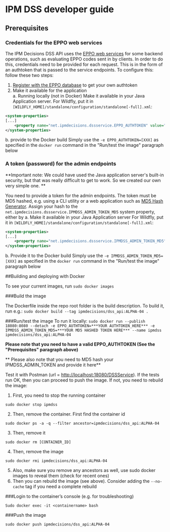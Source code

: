 # IPM DSS developer guide

## Prerequisites

### Credentials for the EPPO web services
The IPM Decisions DSS API uses the [EPPO web services](https://data.eppo.int/documentation/rest) for some backend operations, such as evaluating EPPO codes sent in by clients. In order to do this, credentials need to be provided for each request. This is in the form of an authtoken that is passed to the service endpoints. To configure this: follow these two steps:

1. [Register with the EPPO database](https://data.eppo.int/user/register) to get your own authtoken
2. Make it available for the application<br>
    a. Running locally (not in Docker)
Make it available in your Java Application server. For Wildfly, put it in `[WILDFLY_HOME]/standalone/configuration/standalone[-full].xml`:

``` xml
<system-properties>
[...]
    <property name="net.ipmdecisions.dssservice.EPPO_AUTHTOKEN" value="***YOUR_AUTHTOKEN_HERE***"/>
</system-properties>
```
b. provide to the Docker build
Simply use the `-e EPPO_AUTHTOKEN=[XXX]` as specified in the `docker run` command in the "Run/test the image" paragraph below

### A token (password) for the admin endpoints
**Important note: We could have used the Java application server's built-in security, but that was really difficult to get to work. So we created our own very simple one. **

You need to provide a token for the admin endpoints. The token must be MD5 hashed, e.g. using a CLI utility or a web application such as [MD5 Hash Generator](https://www.md5hashgenerator.com/). Assign your hash to the `net.ipmdecisions.dssservice.IPMDSS_ADMIN_TOKEN_MD5` system property, either by 
a. Make it available in your Java Application server
For Wildfly, put it in `[WILDFLY_HOME]/standalone/configuration/standalone[-full].xml`:

``` xml
<system-properties>
[...]
    <property name="net.ipmdecisions.dssservice.IPMDSS_ADMIN_TOKEN_MD5" value="***YOUR MD5 HASH HERE***"/>
</system-properties>
```
b. Provide it to the Docker build
Simply use the `-e IPMDSS_ADMIN_TOKEN_MD5=[XXX]` as specified in the `docker run` command in the "Run/test the image" paragraph below

##Building and deploying with Docker

To see your current images, run `sudo docker images`

###Build the image

The Dockerfile inside the repo root folder is the build description. To build it, run e.g.:
`sudo docker build --tag ipmdecisions/dss_api:ALPHA-04 .`

###Run/test the image
To run it locally:
`sudo docker run --publish 18080:8080 --detach -e EPPO_AUTHTOKEN=***YOUR AUTHTOKEN_HERE*** -e IPMDSS_ADMIN_TOKEN_MD5=***YOUR MD5 HASHED TOKEN HERE*** --name ipmdss ipmdecisions/dss_api:ALPHA-04`

**Please note that you need to have a valid EPPO_AUTHTOKEN (See the "Prerequisites" paragraph above)**

** Please also note that you need to MD5 hash your IPMDSS_ADMIN_TOKEN and provide it here**


Test it with Postman (url = [http://localhost:18080/DSSService](http://localhost:18080/DSSService)). If the tests run OK, then you can proceed to push the image. If not, you need to rebuild the image:
1. First, you need to stop the running container

```
sudo docker stop ipmdss
```

2. Then, remove the container. First find the container id

```
sudo docker ps -a -q --filter ancestor=ipmdecisions/dss_api:ALPHA-04
```
3. Then, remove it

```
sudo docker rm [CONTAINER_ID]
```

4. Then, remove the image

```
sudo docker rmi ipmdecisions/dss_api:ALPHA-04
```

5. Also, make sure you remove any ancestors as well, use sudo docker images to reveal them (check for recent ones)
6. Then you can rebuild the image (see above). Consider adding the `--no-cache` tag if you need a complete rebuild

###Login to the container’s console (e.g. for troubleshooting)
```
Sudo docker exec -it <containername> bash
```

###Push the image
```
sudo docker push ipmdecisions/dss_api:ALPHA-04
```